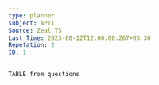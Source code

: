 ```yaml
---
type: planner
subject: APTI
Source: Zeal TS
Last_Time: 2023-08-12T12:00:00.267+05:30
Repetation: 2
ID: 1
---
```


```dataview
TABLE from questions
```